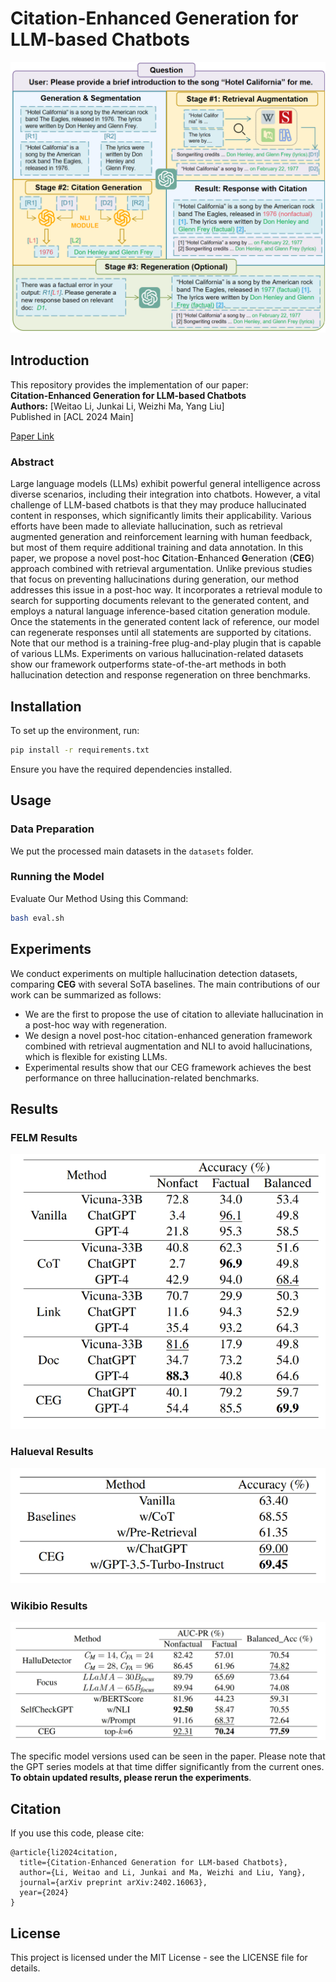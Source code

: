 # Citation-Enhanced Generation for LLM-based Chatbots

![Main Figure](./pictures/method.png)  

## Introduction

This repository provides the implementation of our paper:  
**Citation-Enhanced Generation for LLM-based Chatbots**  
**Authors:** [Weitao Li, Junkai Li, Weizhi Ma, Yang Liu]  
Published in [ACL 2024 Main]

[Paper Link](https://arxiv.org/abs/2402.16063)

### Abstract

Large language models (LLMs) exhibit powerful general intelligence across diverse scenarios, including their integration into chatbots. However, a vital challenge of LLM-based chatbots is that they may produce hallucinated content in responses, which significantly limits their applicability. Various efforts have been made to alleviate hallucination, such as retrieval augmented generation and reinforcement learning with human feedback, but most of them require additional training and data annotation. In this paper, we propose a novel post-hoc **C**itation-**E**nhanced **G**eneration (**CEG**) approach combined with retrieval argumentation. Unlike previous studies that focus on preventing hallucinations during generation, our method addresses this issue in a post-hoc way. It incorporates a retrieval module to search for supporting documents relevant to the generated content, and employs a natural language inference-based citation generation module. Once the statements in the generated content lack of reference, our model can regenerate responses until all statements are supported by citations. Note that our method is a training-free plug-and-play plugin that is capable of various LLMs. Experiments on various hallucination-related datasets show our framework outperforms state-of-the-art methods in both hallucination detection and response regeneration on three benchmarks.

## Installation

To set up the environment, run:

```bash
pip install -r requirements.txt
```

Ensure you have the required dependencies installed.

## Usage

### Data Preparation

We put the processed main datasets in the `datasets` folder.

### Running the Model

Evaluate Our Method Using this Command:

```bash
bash eval.sh 
```

## Experiments

We conduct experiments on multiple hallucination detection datasets, comparing **CEG** with several SoTA baselines. The main contributions of our work can be summarized as follows:
- We are the first to propose the use of citation to alleviate hallucination in a post-hoc way with regeneration.
- We design a novel post-hoc citation-enhanced generation framework combined with retrieval augmentation and NLI to avoid hallucinations, which is flexible for existing LLMs.
- Experimental results show that our CEG framework achieves the best performance on three hallucination-related benchmarks.

## Results

### FELM Results
![FELM Results](./pictures/Main_results_on_FELM.png)

### Halueval Results
![HaluEval Results](./pictures/Main_results_on_Halueval.png)

### Wikibio Results
![WikiBio GPT-3 Results](./pictures/Main_results_on_Wikibio_GPT_3.png)

The specific model versions used can be seen in the paper. Please note that the GPT series models at that time differ significantly from the current ones. **To obtain updated results, please rerun the experiments**.

## Citation

If you use this code, please cite:

```
@article{li2024citation,
  title={Citation-Enhanced Generation for LLM-based Chatbots},
  author={Li, Weitao and Li, Junkai and Ma, Weizhi and Liu, Yang},
  journal={arXiv preprint arXiv:2402.16063},
  year={2024}
}
```

## License

This project is licensed under the MIT License - see the LICENSE file for details.

